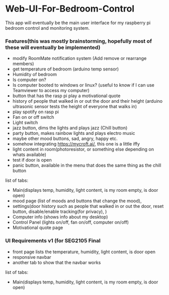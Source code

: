 # Web-UI-For-Bedroom-Control
This app will eventually be the main user interface for my raspberry pi bedroom control and monitoring system. 

### Features(this was mostly brainstorming, hopefully most of these will eventually be implemented)
- modify RoomMate notification system (Add remove or rearrange members)
- get temperature of bedroom (arduino temp sensor)
- Humidity of bedroom
- Is computer on?
- Is computer booted to windows or linux? (useful to know if I can use Teamviewer to access my computer)
- button that has the rasp pi play a motivational quote
- history of people that walked in or out the door and their height (arduino ultrasonic sensor tests the height of everyone that walks in)
- play spotify on rasp pi
- Fan on or off switch
- Light switch
- jazz button, dims the lights and plays jazz (Chill button)
- party button, makes rainbow lights and plays electro music
- maybe other mood buttons, sad, angry, happy etc. 
- somehow integrating https://mycroft.ai/, this one is a little iffy
- light content in room(photoresistor, or something else depending on whats available)
- test if door is open
- panic button, available in the menu that does the same thing as the chill button

list of tabs:
- Main(displays temp, humidity, light content, is my room empty, is door open) 
- mood page (list of moods and buttons that change the mood), 
- settings(door history such as people that walked in or out the door, reset button, disable/enable tracking(for privacy), )
- Computer info (shows info about my desktop)
- Control Panel (lights on/off, fan on/off, computer on/off)
- Motivational quote page

### UI Requirements v1 (for SEG2105 Final
- front page lists the temperature, humidity, light content, is door open
- responsive navbar
- another tab to show that the navbar works

list of tabs:
- Main(displays temp, humidity, light content, is my room empty, is door open) 



